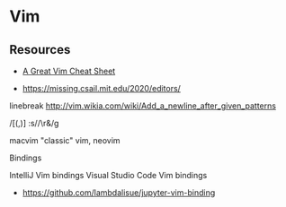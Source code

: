 # Vim

## Resources

* [A Great Vim Cheat Sheet](http://vimsheet.com/)

* https://missing.csail.mit.edu/2020/editors/

linebreak http://vim.wikia.com/wiki/Add_a_newline_after_given_patterns

/[(,)]
:s//\r&/g


macvim
"classic" vim, neovim

Bindings

IntelliJ Vim bindings
Visual Studio Code Vim bindings



* https://github.com/lambdalisue/jupyter-vim-binding